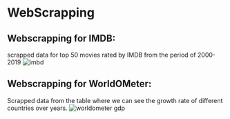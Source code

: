 # WebScrapping

## Webscrapping for IMDB:
 scrapped data for top 50 movies rated by IMDB from the period of 2000-2019
![imbd](https://user-images.githubusercontent.com/61301712/83687607-01262a80-a5ba-11ea-8853-802bacc78747.PNG)

## Webscrapping for WorldOMeter:
  Scrapped data from the table where we can see the growth rate of different countries over years.
![worldometer gdp](https://user-images.githubusercontent.com/61301712/83687530-e2279880-a5b9-11ea-98d6-832614e461da.PNG)
